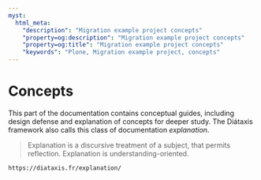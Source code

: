 ```yaml
---
myst:
  html_meta:
    "description": "Migration example project concepts"
    "property=og:description": "Migration example project concepts"
    "property=og:title": "Migration example project concepts"
    "keywords": "Plone, Migration example project, concepts"
---
```


# Concepts

This part of the documentation contains conceptual guides, including design defense and explanation of concepts for deeper study.
The Diátaxis framework also calls this class of documentation _explanation_.

> Explanation is a discursive treatment of a subject, that permits reflection.
> Explanation is understanding-oriented.

```{seealso}
https://diataxis.fr/explanation/
```
